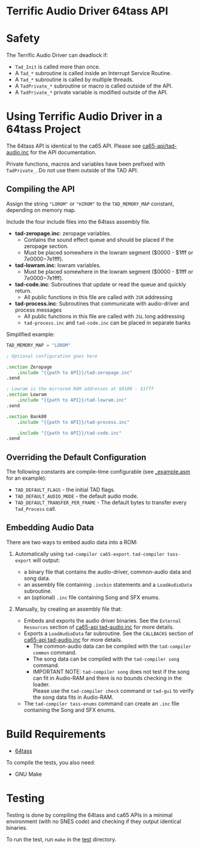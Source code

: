 Terrific Audio Driver 64tass API
================================

Safety
======

The Terrific Audio Driver can deadlock if:

 * `Tad_Init` is called more than once.
 * A `Tad_*` subroutine is called inside an Interrupt Service Routine.
 * A `Tad_*` subroutine is called by multiple threads.
 * A `TadPrivate_*` subroutine or macro is called outside of the API.
 * A `TadPrivate_*` private variable is modified outside of the API.



Using Terrific Audio Driver in a 64tass Project
===============================================

The 64tass API is identical to the ca65 API.
Please see [ca65-api/tad-audio.inc](../ca65-api/tad-audio.inc) for the API documentation.

Private functions, macros and variables have been prefixed with `TadPrivate_`.
Do not use them outside of the TAD API.


Compiling the API
-----------------

Assign the string `"LOROM"` or `"HIROM"` to the `TAD_MEMORY_MAP` constant, depending on memory map.

Include the four include files into the 64tass assembly file.
 * **tad-zeropage.inc**: zeropage variables.
    * Contains the sound effect queue and should be placed if the zeropage section.
    * Must be placed somewhere in the lowram segment ($0000 - $1fff or $7e0000-$7e1fff).
 * **tad-lowram.inc**: lowram variables.
    * Must be placed somewhere in the lowram segment ($0000 - $1fff or $7e0000-$7e1fff).
 * **tad-code.inc**: Subroutines that update or read the queue and quickly return.
    * All public functions in this file are called with `JSR` addressing
 * **tad-process.inc**: Subroutines that communicate with audio-driver and process messages
    * All public functions in this file are called with `JSL` long addressing
    * `tad-process.inc` and `tad-code.inc` can be placed in separate banks


Simplified example:

``` asm
TAD_MEMORY_MAP = "LOROM"

; Optional configuration goes here

.section Zeropage
    .include "{{path to API}}/tad-zeropage.inc"
.send

; Lowram is the mirrored RAM addresses at $0100 - $1fff
.section Lowram
    .include "{{path to API}}/tad-lowram.inc"
.send

.section Bank80
    .include "{{path to API}}/tad-process.inc"

    .include "{{path to API}}/tad-code.inc"
.send
```


Overriding the Default Configuration
------------------------------------
The following constants are compile-time configurable (see [\_example.asm](example/_example.asm) for an example):

 * `TAD_DEFAULT_FLAGS` - the initial TAD flags.
 * `TAD_DEFAULT_AUDIO_MODE` - the default audio mode.
 * `TAD_DEFAULT_TRANSFER_PER_FRAME` - The default bytes to transfer every `Tad_Process` call.


Embedding Audio Data
--------------------

There are two ways to embed audio data into a ROM:

1. Automatically using `tad-compiler ca65-export`.
   `tad-compiler tass-export` will output:
    * a binary file that contains the audio-driver, common-audio data and song data.
    * an assembly file containing `.incbin` statements and a `LoadAudioData` subroutine.
    * an (optional) `.inc` file containing Song and SFX enums.

2. Manually, by creating an assembly file that:
   * Embeds and exports the audio driver binaries.
     See the `External Resources` section of [ca65-api tad-audio.inc](../ca65-api/tad-audio.inc) for more details.
   * Exports a `LoadAudioData` far subroutine.
     See the `CALLBACKS` section of [ca65-api tad-audio.inc](../ca65-api/tad-audio.inc) for more details.
      * The common-audio data can be compiled with the `tad-compiler common` command.
      * The song data can be compiled with the `tad-compiler song` command.
      * IMPORTANT NOTE: `tad-compiler song` does not test if the song can fit in Audio-RAM and
        there is no bounds checking in the loader.<br/>
        Please use the `tad-compiler check` command or `tad-gui` to verify the song data fits in
        Audio-RAM.
   * The `tad-compiler tass-enums` command can create an `.inc` file containing the Song and SFX enums.



Build Requirements
==================
 * [64tass](https://tass64.sourceforge.net/)

To compile the tests, you also need:
 * GNU Make


Testing
=======

Testing is done by compiling the 64tass and ca65 APIs in a minimal environment (with no SNES code)
and checking if they output identical binaries.

To run the test, run `make` in the [test](test) directory.


